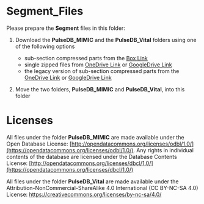 # Segment_Files

Please prepare the **Segment** files in this folder:

1. Download the **PulseDB_MIMIC** and the **PulseDB_Vital** folders using one of the following options

   - sub-section compressed parts from the [Box Link](https://rutgers.box.com/s/3gtbf7erqzbapw7ikqxjiud6udwf0u6u)
   - single zipped files from [OneDrive Link](https://rutgersconnect-my.sharepoint.com/:f:/g/personal/ww329_soe_rutgers_edu/EiawgPEPL4BPqEB6DRu7OscBuTz14JESKiywAIOb8MGiAg?e=0VdfWA) or [GoogleDrive Link](https://drive.google.com/drive/folders/1_ILrK_8jMBZwtJ8dMN21dCtSHr2W3WYF?usp=sharing)

   * the legacy version of sub-section compressed parts from the [OneDrive Link](https://rutgersconnect-my.sharepoint.com/:f:/g/personal/ww329_soe_rutgers_edu/EiawgPEPL4BPqEB6DRu7OscBuTz14JESKiywAIOb8MGiAg?e=0VdfWA) or [GoogleDrive Link](https://drive.google.com/drive/folders/1_ILrK_8jMBZwtJ8dMN21dCtSHr2W3WYF?usp=sharing)

2. Move the two folders, **PulseDB_MIMIC** and **PulseDB_Vital**, into this folder

# Licenses

All files under the folder **PulseDB_MIMIC** are made available under the Open Database License: [http://opendatacommons.org/licenses/odbl/1.0/](https://opendatacommons.org/licenses/odbl/1.0/). Any rights in individual contents of the database are licensed under the Database Contents License: [http://opendatacommons.org/licenses/dbcl/1.0/](https://opendatacommons.org/licenses/dbcl/1.0/)

All files under the folder **PulseDB_Vital** are made available under the Attribution-NonCommercial-ShareAlike 4.0 International (CC BY-NC-SA 4.0) License: https://creativecommons.org/licenses/by-nc-sa/4.0/ 
